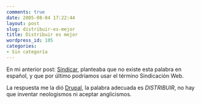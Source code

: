 ```yaml
---
comments: true
date: 2005-08-04 17:22:44
layout: post
slug: distribuir-es-mejor
title: Distribuir es mejor
wordpress_id: 105
categories:
- Sin categoría
---
```


En mi anterior post: [Sindicar](http://www.lnds.net/archives/2005/08/sindicar.html), planteaba que no existe esta palabra en español, y que por último podriamos usar el término Sindicación Web.

La respuesta me la dió [Drupal](http://www.drupal.org/), la palabra adecuada es _DISTRIBUIR_, no hay que inventar neologismos ni aceptar anglicismos.

  
  


